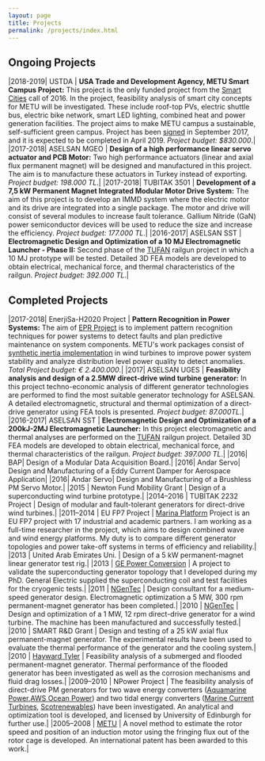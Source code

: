 ```yaml
---
layout: page
title: Projects
permalink: /projects/index.html
---
```


## Ongoing Projects

|2018-2019| USTDA | **USA Trade and Development Agency, METU Smart Campus Project:** This project is the only funded project from the [Smart Cities](https://docs.wixstatic.com/ugd/96b21c_3c398c840786434e9a3362c733396559.pdf) call of 2016. In the project, feasibility analysis of smart city concepts for METU will be investigated. These include roof-top PVs, electric shuttle bus, electric bike network, smart LED lighting, combined heat and power generation facilities. The project aims to make METU campus a sustainable, self-sufficient green campus. Project has been [signed](https://www.ustda.gov/news/press-releases/2017/ustda-supports-metu-smart-campus-technical-assistance-grant) in September 2017, and it is expected to be completed in April 2019. *Project budget: $830.000*.|
|2017-2018| ASELSAN MGEO | **Design of a high performance linear servo actuator and PCB Motor:** Two high performance actuators (linear and axial flux permanent magnet) will be designed and manufactured in this project. The aim is to manufacture these actuators in Turkey instead of exporting. *Project budget: 198.000 TL*.|
|2017-2018| TUBITAK 3501 | **Development of a 7,5 kW Permanent Magnet Integrated Modular Motor Drive System:** The aim of this project is to develop an IMMD system where the electric motor and its drive are integrated into a single package. The motor and drive will consist of several modules to increase fault tolerance.  Gallium Nitride (GaN) power semiconductor devices will be used to reduce the size and increase the efficiency. *Project budget: 177.000 TL*.|
|2016-2017| ASELSAN SST | **Electromagnetic Design and Optimization of a 10 MJ Electromagnetic Launcher - Phase II:** Second phase of the [TUFAN](http://www.millisavunma.com/aselsan-tufan-elektromanyetik-top-sistemi/) railgun project in which a 10 MJ prototype will be tested. Detailed 3D FEA models are developed to obtain electrical, mechanical force, and thermal characteristics of the railgun. *Project budget: 392.000 TL*.|

## Completed Projects

|2017-2018| EnerjiSa-H2020 Project | **Pattern Recognition in Power Systems:** The aim of [EPR Project](http://europeanpatternrecognition.eu/) is to implement pattern recognition techniques for power systems to detect faults and plan predictive maintenance on system components. METU's work packages consist of  [synthetic inertia implementation](https://www.youtube.com/watch?v=_52WUWsKuXA&feature=youtu.be) in wind turbines to improve power system stability and analyze distribution level power quality to detect anomalies. *Total Project budget: € 2.400.000*.|
|2017| ASELSAN UGES | **Feasibility analysis and design of a 2.5MW direct-drive wind turbine generator:** In this project techno-economic analysis of different generator technologies are performed to find the most suitable generator technology for ASELSAN. A detailed electromagnetic, structural and thermal optimization of a direct-drive generator using FEA tools is presented. *Project budget: 87.000TL*.|
|2016-2017| ASELSAN SST | **Electromagnetic Design and Optimization of a 200kJ-2MJ Electromagnetic Launcher:** In this project electromagnetic and thermal analyses are performed on the [TUFAN](http://www.millisavunma.com/aselsan-tufan-elektromanyetik-top-sistemi/) railgun project. Detailed 3D FEA models are developed to obtain electrical, mechanical force, and thermal characteristics of the railgun. *Project budget: 397.000 TL*.|
|2016| BAP| Design of a Modular Data Acquisition Board.|
|2016| Andar Servo| Design and Manufacturing of a Eddy Current Damper for Aerospace Application|
|2016| Andar Servo| Design and Manufacturing of a Brushless PM Servo Motor.|
|2015 | Newton Fund Mobility Grant | Design of a superconducting wind turbine prototype.|
|2014–2016 | TUBITAK 2232 Project | Design of modular and fault-tolerant generators for direct-drive wind turbines.|
|2011–2014 | EU FP7 Project | [Marina Platform](http://www.marina-platform.info/) Project is an EU FP7 project with 17 industrial and academic partners. I am working as a full-time researcher in the project, which aims to design combined wave and wind energy platforms. My duty is to compare different generator topologies and power take-off systems in terms of efficiency and reliability.|
|2013 | United Arab Emirates Uni. | Design of a 5 kW permanent-magnet linear generator test rig.|
|2013 | [GE Power Conversion](http://www.gepowerconversion.com/) | A project to validate the superconducting generator topology that I developed during my PhD. General Electric supplied the superconducting coil and test facilities for the cryogenic tests.|
|2011 | [NGenTec](http://www.ngentec.com/) | Design consultant for a medium-speed generator design. Electromagnetic optimization a 5 MW, 300 rpm permanent-magnet generator has been completed.|
|2010 | [NGenTec](http://www.ngentec.com/) | Design and optimization of a 1 MW, 12 rpm direct-drive generator for a wind turbine. The machine has been manufactured and successfully tested.|
|2010 | SMART R&D Grant | Design and testing of a 25 kW axial flux permanent-magnet generator. The experimental results have been used to evaluate the thermal performance of the generator and the cooling system.|
|2010 | [Hayward Tyler](http://www.haywardtyler.com/) | Feasibility analysis of a submerged and flooded permanent-magnet generator. Thermal performance of the flooded generator has been investigated as well as the corrosion mechanisms and fluid drag losses.|
|2009–2010 | NPower Project | The feasibility analysis of direct-drive PM generators for two wave energy converters ([Aquamarine Power](http://www.aquamarinepower.com/),[AWS Ocean Power](http://www.awsocean.com)) and two tidal energy converters ([Marine Current Turbines](http://www.marineturbines.com/), [Scotrenewables](http://www.scotrenewables.com/)) have been investigated. An analytical and optimization tool is developed, and licensed by University of Edinburgh for further use.|
|2005–2008 | [METU](http://www.metu.edu.tr) | A novel method to estimate the rotor speed and position of an induction motor using the fringing flux out of the rotor cage is developed. An international patent has been awarded to this work.|


